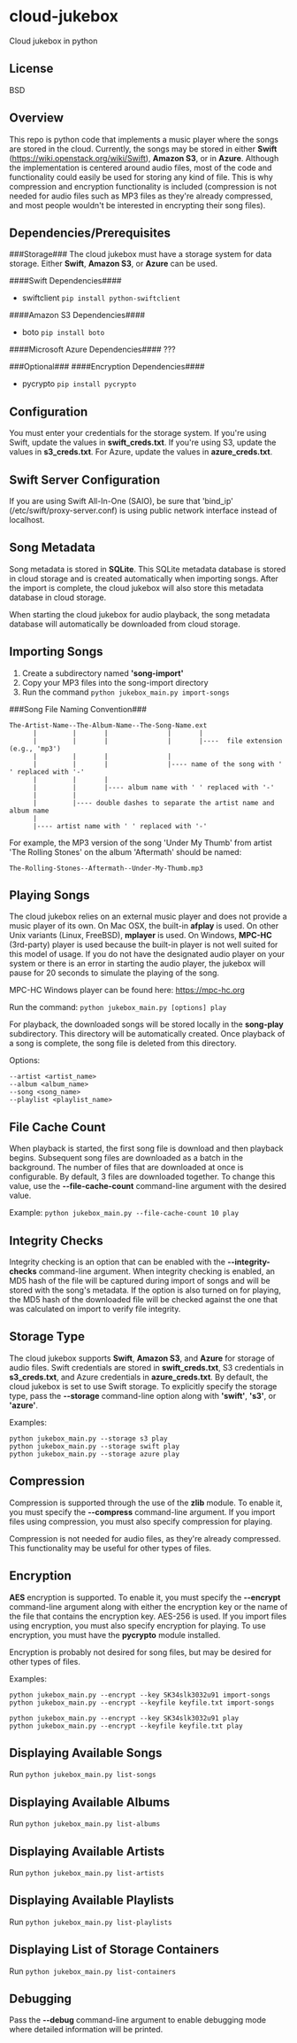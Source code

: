 cloud-jukebox
=============

Cloud jukebox in python

License
-------
BSD

Overview
--------
This repo is python code that implements a music player where the songs are stored
in the cloud. Currently, the songs may be stored in either **Swift** (https://wiki.openstack.org/wiki/Swift),
**Amazon S3**, or in **Azure**. Although the implementation is centered around audio files, most
of the code and functionality could easily be used for storing any kind of file. This
is why compression and encryption functionality is included (compression is not
needed for audio files such as MP3 files as they're already compressed, and most
people wouldn't be interested in encrypting their song files).

Dependencies/Prerequisites
--------------------------
###Storage###
The cloud jukebox must have a storage system for data storage. Either **Swift**,
**Amazon S3**, or **Azure** can be used.

####Swift Dependencies####
* swiftclient  `pip install python-swiftclient`

####Amazon S3 Dependencies####
* boto  `pip install boto`

####Microsoft Azure Dependencies####
???

###Optional###
####Encryption Dependencies####
* pycrypto  `pip install pycrypto`

Configuration
-------------
You must enter your credentials for the storage system. If you're using Swift, update
the values in **swift_creds.txt**.  If you're using S3, update the values in **s3_creds.txt**.
For Azure, update the values in **azure_creds.txt**.

Swift Server Configuration
--------------------------
If you are using Swift All-In-One (SAIO), be sure that 'bind_ip' (/etc/swift/proxy-server.conf) is using public network interface instead of localhost.

Song Metadata
-------------
Song metadata is stored in **SQLite**. This SQLite metadata database is stored in cloud
storage and is created automatically when importing songs. After the import is
complete, the cloud jukebox will also store this metadata database in cloud storage.

When starting the cloud jukebox for audio playback, the song metadata database will
automatically be downloaded from cloud storage.

Importing Songs
---------------
1. Create a subdirectory named **'song-import'**
2. Copy your MP3 files into the song-import directory
3. Run the command `python jukebox_main.py import-songs`

###Song File Naming Convention###

    The-Artist-Name--The-Album-Name--The-Song-Name.ext
          |         |       |               |       |
          |         |       |               |       |----  file extension (e.g., 'mp3')
          |         |       |               |
          |         |       |               |---- name of the song with ' ' replaced with '-'
          |         |       |
          |         |       |---- album name with ' ' replaced with '-'
          |         |
          |         |---- double dashes to separate the artist name and album name
          |
          |---- artist name with ' ' replaced with '-'

For example, the MP3 version of the song 'Under My Thumb' from artist 'The Rolling Stones' on the album 'Aftermath' should be named:

`The-Rolling-Stones--Aftermath--Under-My-Thumb.mp3`

Playing Songs
-------------
The cloud jukebox relies on an external music player and does not provide a music player
of its own.  On Mac OSX, the built-in **afplay** is used. On other Unix variants (Linux, FreeBSD), **mplayer** is used.  On Windows, **MPC-HC** (3rd-party) player is used because the built-in
player is not well suited for this model of usage. If you do not have the designated audio
player on your system or there is an error in starting the audio player, the jukebox will
pause for 20 seconds to simulate the playing of the song.

MPC-HC Windows player can be found here: https://mpc-hc.org

Run the command: `python jukebox_main.py [options] play`

For playback, the downloaded songs will be stored locally in the **song-play** subdirectory. This
directory will be automatically created. Once playback of a song is complete, the song file is
deleted from this directory.

Options:

    --artist <artist_name>
    --album <album_name>
    --song <song_name>
    --playlist <playlist_name>

File Cache Count
----------------
When playback is started, the first song file is download and then playback begins.  Subsequent
song files are downloaded as a batch in the background. The number of files that are downloaded
at once is configurable. By default, 3 files are downloaded together. To change this value, use
the **--file-cache-count** command-line argument with the desired value.

Example: `python jukebox_main.py --file-cache-count 10 play`

Integrity Checks
----------------
Integrity checking is an option that can be enabled with the **--integrity-checks** command-line
argument. When integrity checking is enabled, an MD5 hash of the file will be captured during
import of songs and will be stored with the song's metadata. If the option is also turned on
for playing, the MD5 hash of the downloaded file will be checked against the one that was
calculated on import to verify file integrity.

Storage Type
------------
The cloud jukebox supports **Swift**, **Amazon S3**, and **Azure** for storage of audio files.
Swift credentials are stored in **swift_creds.txt**, S3 credentials in **s3_creds.txt**, and
Azure credentials in **azure_creds.txt**.  By default, the cloud jukebox is set to use Swift
storage.  To explicitly specify the storage type, pass the **--storage** command-line option
along with **'swift'**, **'s3'**, or **'azure'**.

Examples:

    python jukebox_main.py --storage s3 play
    python jukebox_main.py --storage swift play
    python jukebox_main.py --storage azure play

Compression
-----------
Compression is supported through the use of the **zlib** module. To enable it, you must specify
the **--compress** command-line argument. If you import files using compression, you must also
specify compression for playing.

Compression is not needed for audio files, as they're already compressed. This functionality
may be useful for other types of files.

Encryption
----------
**AES** encryption is supported. To enable it, you must specify the **--encrypt** command-line argument
along with either the encryption key or the name of the file that contains the encryption key.
AES-256 is used. If you import files using encryption, you must also specify encryption for
playing. To use encryption, you must have the **pycrypto** module installed.

Encryption is probably not desired for song files, but may be desired for other types of files.

Examples:

    python jukebox_main.py --encrypt --key SK34slk3032u91 import-songs
    python jukebox_main.py --encrypt --keyfile keyfile.txt import-songs

    python jukebox_main.py --encrypt --key SK34slk3032u91 play
    python jukebox_main.py --encrypt --keyfile keyfile.txt play


Displaying Available Songs
----------------------
Run `python jukebox_main.py list-songs`

Displaying Available Albums
----------------------
Run `python jukebox_main.py list-albums`

Displaying Available Artists
----------------------
Run `python jukebox_main.py list-artists`

Displaying Available Playlists
----------------------
Run `python jukebox_main.py list-playlists`

Displaying List of Storage Containers
-------------------------------------
Run `python jukebox_main.py list-containers`

Debugging
---------
Pass the **--debug** command-line argument to enable debugging mode where detailed information
will be printed.
